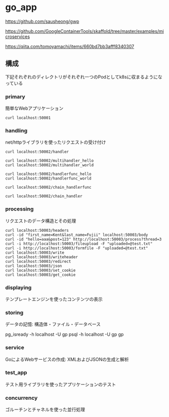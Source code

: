 # go_app

https://github.com/sausheong/gwp

https://github.com/GoogleContainerTools/skaffold/tree/master/examples/microservices

https://qiita.com/tomoyamachi/items/660bd7bb3afff8340307

## 構成

下記それぞれのディレクトリがそれぞれ一つのPodとしてk8sに収まるようになっている

### primary

簡単なWebアプリケーション

```
curl localhost:50001
```

### handling

net/httpライブラリを使ったリクエストの受け付け

```
curl localhost:50002/handler

curl localhost:50002/multihandler_hello
curl localhost:50002/multihandler_world

curl localhost:50002/handlerfunc_hello
curl localhost:50002/handlerfunc_world

curl localhost:50002/chain_handlerfunc

curl localhost:50002/chain_handler
```

### processing

リクエストのデータ構造とその処理

```ocurl
curl localhost:50003/headers
curl -id "first_name=Kent&last_name=Fujii" localhost:50003/body
curl -id "hello=aaa&post=123" http://localhost:50003/process?thread=3
curl -i http://localhost:50003/fileupload -F "uploaded=@test.txt"
curl -i http://localhost:50003/formfile -F "uploaded=@test.txt"
curl localhost:50003/write
curl localhost:50003/writeheader
curl localhost:50003/redirect
curl localhost:50003/json
curl localhost:50003/set_cookie
curl localhost:50003/get_cookie
```

### displaying

テンプレートエンジンを使ったコンテンツの表示

### storing

データの記憶: 構造体・ファイル・データベース

pg_isready -h localhost -U gp
psql -h localhost -U gp gp

### service

GoによるWebサービスの作成: XMLおよびJSONの生成と解析

### test_app

テスト用ライブラリを使ったアプリケーションのテスト

### concurrency

ゴルーチンとチャネルを使った並行処理

